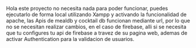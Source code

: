 Hola este proyecto no necesita nada para poder funcionar, puedes ejecutarlo de forma local utilizando Xampp 
y activando la funcionalidad de apache, las Apis de mealdb y cocktail db funcionan mediante url, por lo que no
se necesitan realizar cambios, en el caso de firebase, alli si se necesita que tu configures tu api de firebase
a travez de su pagina web, ademas de activar Authentication para la validacion de usuarios.
